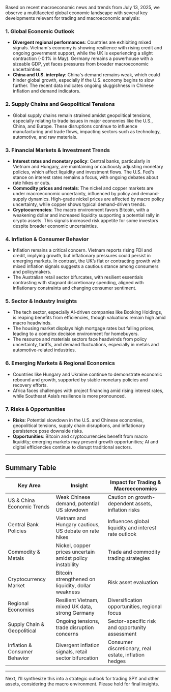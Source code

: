 Based on recent macroeconomic news and trends from July 13, 2025, we observe a multifaceted global economic landscape with several key developments relevant for trading and macroeconomic analysis:

### 1. **Global Economic Outlook**
- **Divergent regional performances**: Countries are exhibiting mixed signals. Vietnam's economy is showing resilience with rising credit and ongoing government support, while the UK is experiencing a slight contraction (-0.1% in May). Germany remains a powerhouse with a sizeable GDP, yet faces pressures from broader macroeconomic uncertainties.
- **China and U.S. interplay**: China's demand remains weak, which could hinder global growth, especially if the U.S. economy begins to slow further. The recent data indicates ongoing sluggishness in Chinese inflation and demand indicators.

### 2. **Supply Chains and Geopolitical Tensions**
- Global supply chains remain strained amidst geopolitical tensions, especially relating to trade issues in major economies like the U.S., China, and Europe. These disruptions continue to influence manufacturing and trade flows, impacting sectors such as technology, automotive, and raw materials.

### 3. **Financial Markets & Investment Trends**
- **Interest rates and monetary policy**: Central banks, particularly in Vietnam and Hungary, are maintaining or cautiously adjusting monetary policies, which affect liquidity and investment flows. The U.S. Fed's stance on interest rates remains a focus, with ongoing debates about rate hikes or cuts.
- **Commodity prices and metals**: The nickel and copper markets are under macroeconomic uncertainty, influenced by policy and demand-supply dynamics. High-grade nickel prices are affected by macro policy uncertainty, while copper shows typical demand-driven trends.
- **Cryptocurrencies**: The macro environment favors Bitcoin, with a weakening dollar and increased liquidity supporting a potential rally in crypto assets. This signals increased risk appetite for some investors despite broader economic uncertainties.

### 4. **Inflation & Consumer Behavior**
- Inflation remains a critical concern. Vietnam reports rising FDI and credit, implying growth, but inflationary pressures could persist in emerging markets. In contrast, the UK’s flat or contracting growth with mixed inflation signals suggests a cautious stance among consumers and policymakers.
- The Australian retail sector bifurcates, with resilient essentials contrasting with stagnant discretionary spending, aligned with inflationary constraints and changing consumer sentiment.

### 5. **Sector & Industry Insights**
- The tech sector, especially AI-driven companies like Booking Holdings, is reaping benefits from efficiencies, though valuations remain high amid macro headwinds.
- The housing market displays high mortgage rates but falling prices, leading to a complex decision environment for homebuyers.
- The resource and materials sectors face headwinds from policy uncertainty, tariffs, and demand fluctuations, especially in metals and automotive-related industries.

### 6. **Emerging Markets & Regional Economics**
- Countries like Hungary and Ukraine continue to demonstrate economic rebound and growth, supported by stable monetary policies and recovery efforts.
- Africa faces challenges with project financing amid rising interest rates, while Southeast Asia’s resilience is more pronounced.

### 7. **Risks & Opportunities**
- **Risks**: Potential slowdown in the U.S. and Chinese economies, geopolitical tensions, supply chain disruptions, and inflationary persistence pose downside risks.
- **Opportunities**: Bitcoin and cryptocurrencies benefit from macro liquidity; emerging markets may present growth opportunities; AI and digital efficiencies continue to disrupt traditional sectors.

---

## Summary Table

| Key Area                     | Insight                                                                 | Impact for Trading & Macroeconomics                  |
|------------------------------|-------------------------------------------------------------------------|--------------------------------------------------------|
| US & China Economic Trends   | Weak Chinese demand, potential US slowdown                            | Caution on growth-dependent assets, inflation risks  |
| Central Bank Policies        | Vietnam and Hungary cautious, US debate on rate hikes                    | Influences global liquidity and interest rate outlook |
| Commodity & Metals         | Nickel, copper prices uncertain amidst policy instability               | Trade and commodity trading strategies               |
| Cryptocurrency Market        | Bitcoin strengthened on liquidity, dollar weakness                     | Risk asset evaluation                                |
| Regional Economies           | Resilient Vietnam, mixed UK data, strong Germany                        | Diversification opportunities, regional focus      |
| Supply Chain & Geopolitical  | Ongoing tensions, trade disruption concerns                              | Sector-specific risk and opportunity assessment    |
| Inflation & Consumer Behavior| Divergent inflation signals, retail sector bifurcation                  | Consumer discretionary, real estate, inflation hedges |

---

Next, I'll synthesize this into a strategic outlook for trading SPY and other assets, considering the macro environment. Please hold for final insights.